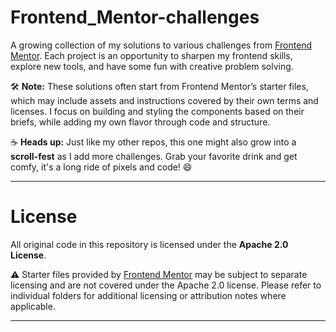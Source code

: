 # Frontend_Mentor-challenges

A growing collection of my solutions to various challenges from [Frontend Mentor](https://www.frontendmentor.io/). Each project is an opportunity to sharpen my frontend skills, explore new tools, and have some fun with creative problem solving.

🛠️ **Note:** These solutions often start from Frontend Mentor’s starter files, which may include assets and instructions covered by their own terms and licenses. I focus on building and styling the components based on their briefs, while adding my own flavor through code and structure.

☕ **Heads up:** Just like my other repos, this one might also grow into a **scroll-fest** as I add more challenges. Grab your favorite drink and get comfy, it's a long ride of pixels and code! 😄

---

# License

All original code in this repository is licensed under the **Apache 2.0 License**.

⚠️ Starter files provided by [Frontend Mentor](https://www.frontendmentor.io) may be subject to separate licensing and are not covered under the Apache 2.0 license. Please refer to individual folders for additional licensing or attribution notes where applicable.

---
